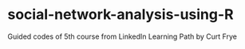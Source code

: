# social-network-analysis-using-R
Guided codes of 5th course from LinkedIn Learning Path by Curt Frye

